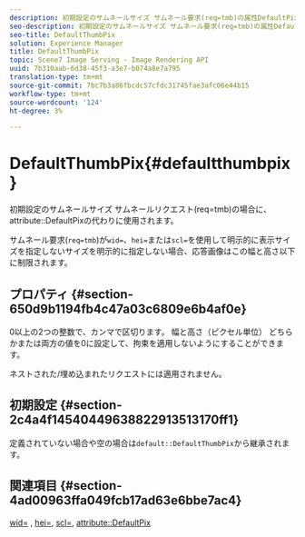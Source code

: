 ```yaml
---
description: 初期設定のサムネールサイズ サムネール要求(req=tmb)の属性DefaultPixの代わりに使用されます。
seo-description: 初期設定のサムネールサイズ サムネール要求(req=tmb)の属性DefaultPixの代わりに使用されます。
seo-title: DefaultThumbPix
solution: Experience Manager
title: DefaultThumbPix
topic: Scene7 Image Serving - Image Rendering API
uuid: 7b310aab-6d38-45f3-a3e7-b074a8e7a795
translation-type: tm+mt
source-git-commit: 7bc7b3a86fbcdc57cfdc31745fae3afc06e44b15
workflow-type: tm+mt
source-wordcount: '124'
ht-degree: 3%

---
```



# DefaultThumbPix{#defaultthumbpix}

初期設定のサムネールサイズ サムネールリクエスト(req=tmb)の場合に、attribute::DefaultPixの代わりに使用されます。

サムネール要求(`req=tmb`)が`wid=`、`hei=`または`scl=`を使用して明示的に表示サイズを指定しないサイズを明示的に指定しない場合、応答画像はこの幅と高さ以下に制限されます。

## プロパティ {#section-650d9b1194fb4c47a03c6809e6b4af0e}

0以上の2つの整数で、カンマで区切ります。 幅と高さ（ピクセル単位） どちらかまたは両方の値を0に設定して、拘束を適用しないようにすることができます。

ネストされた/埋め込まれたリクエストには適用されません。

## 初期設定 {#section-2c4a4f14540449638822913513170ff1}

定義されていない場合や空の場合は`default::DefaultThumbPix`から継承されます。

## 関連項目 {#section-4ad00963ffa049fcb17ad63e6bbe7ac4}

[wid=](../../../../../is-api/http-ref/image-serving-api-ref/c-http-protocol-reference/c-command-reference/r-is-http-wid.md#reference-bfeadcb67bf4485f851eb21345527e47) ,  [hei=](../../../../../is-api/http-ref/image-serving-api-ref/c-http-protocol-reference/c-command-reference/r-is-http-hei.md#reference-6d6f556ccc0e4b98a815e8a5c1944a96),  [scl=](../../../../../is-api/http-ref/image-serving-api-ref/c-http-protocol-reference/c-command-reference/r-scl.md#reference-b2a74e493d0d407e98fe350551ba3fcc),  [attribute::DefaultPix](../../../../../is-api/image-catalog/image-serving-api-ref/c-image-catalog-reference/c-attributes-reference/r-defaultpix.md#reference-996b2c22b30f4fd9b970c84063306df1)

